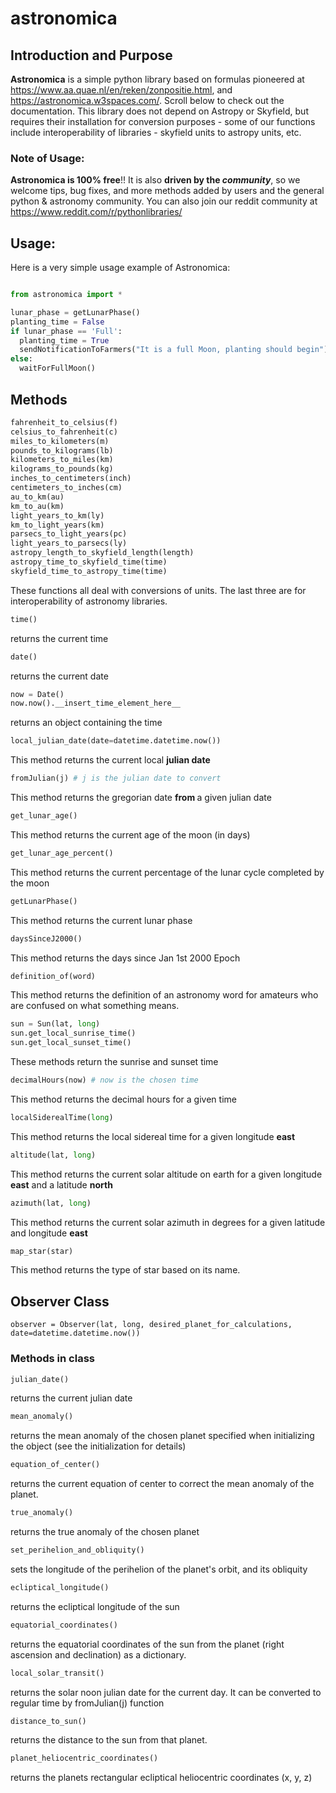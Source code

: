 # astronomica

## Introduction and Purpose
<b>Astronomica</b> is a simple python library based on formulas pioneered at https://www.aa.quae.nl/en/reken/zonpositie.html, and https://astronomica.w3spaces.com/. Scroll below to check out the documentation. This library does not depend on Astropy or Skyfield, but requires their installation for conversion purposes - some of our functions include interoperability of libraries - skyfield units to astropy units, etc.

### Note of Usage:
<b>Astronomica is 100% free</b>!! It is also <b>driven by the <i>community</i></b>, so we welcome tips, bug fixes, and more methods added by users and the general python & astronomy community. You can also join our reddit community at https://www.reddit.com/r/pythonlibraries/ 


## Usage:
Here is a very simple usage example of Astronomica:

```python

from astronomica import *

lunar_phase = getLunarPhase()
planting_time = False
if lunar_phase == 'Full':
  planting_time = True
  sendNotificationToFarmers("It is a full Moon, planting should begin")
else:
  waitForFullMoon()

```

## Methods

```python
fahrenheit_to_celsius(f)
celsius_to_fahrenheit(c)
miles_to_kilometers(m)
pounds_to_kilograms(lb)
kilometers_to_miles(km)
kilograms_to_pounds(kg)
inches_to_centimeters(inch)
centimeters_to_inches(cm)
au_to_km(au)
km_to_au(km)
light_years_to_km(ly)
km_to_light_years(km)
parsecs_to_light_years(pc)
light_years_to_parsecs(ly)
astropy_length_to_skyfield_length(length)
astropy_time_to_skyfield_time(time)
skyfield_time_to_astropy_time(time)
```

These functions all deal with conversions of units. The last three are for interoperability of astronomy libraries.

```python
time()
```

returns the current time

```python
date()
```

returns the current date

```python
now = Date()
now.now().__insert_time_element_here__
```

returns an object containing the time

```python
local_julian_date(date=datetime.datetime.now())
```

This method returns the current local <b>julian date</b>


```python
fromJulian(j) # j is the julian date to convert
```

This method returns the gregorian date <b> from </b> a given julian date

```python
get_lunar_age()
```

This method returns the current age of the moon (in days)

```python
get_lunar_age_percent()
```

This method returns the current percentage of the lunar cycle completed by the moon

```python
getLunarPhase()
```

This method returns the current lunar phase

```python
daysSinceJ2000()
```

This method returns the days since Jan 1st 2000 Epoch


```python
definition_of(word)
```

This method returns the definition of an astronomy word for amateurs who are confused on what something means.


```python
sun = Sun(lat, long)
sun.get_local_sunrise_time()
sun.get_local_sunset_time()
```

These methods return the sunrise and sunset time


```python
decimalHours(now) # now is the chosen time
```

This method returns the decimal hours for a given time

```python
localSiderealTime(long)
```

This method returns the local sidereal time for a given longitude <b>east</b>

```python
altitude(lat, long)
```

This method returns the current solar altitude on earth for a given longitude <b>east</b> and a latitude <b>north</b>

```python
azimuth(lat, long)
```

This method returns the current solar azimuth in degrees for a given latitude and longitude <b>east</b>

```python
map_star(star)
```

This method returns the type of star based on its name. 

## Observer Class

```
observer = Observer(lat, long, desired_planet_for_calculations, date=datetime.datetime.now())
```

### Methods in class

```python
julian_date()
```

returns the current julian date

```python
mean_anomaly()
```

returns the mean anomaly of the chosen planet specified when initializing the object (see the initialization for details)

```python
equation_of_center()
```

returns the current equation of center to correct the mean anomaly of the planet.

```python
true_anomaly()
```

returns the true anomaly of the chosen planet

```python
set_perihelion_and_obliquity()
```

sets the longitude of the perihelion of the planet's orbit, and its obliquity

```python
ecliptical_longitude()
```

returns the ecliptical longitude of the sun

```python
equatorial_coordinates()
```

returns the equatorial coordinates of the sun from the planet (right ascension and declination) as a dictionary. 


```python
local_solar_transit()
```

returns the solar noon julian date for the current day. It can be converted to regular time by fromJulian(j) function

```python
distance_to_sun()
```

returns the distance to the sun from that planet.

```python
planet_heliocentric_coordinates()
```

returns the planets rectangular ecliptical heliocentric coordinates (x, y, z)




